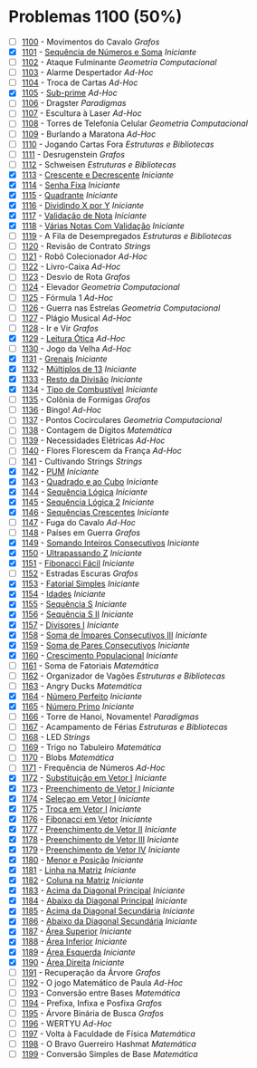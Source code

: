 # Problemas 1100 (50%)

- [ ]  [1100](https://www.beecrowd.com.br/repository/UOJ_1100.html) - Movimentos do Cavalo *Grafos*
- [x]  [1101](https://www.beecrowd.com.br/repository/UOJ_1101.html) - [Sequência de Números e Soma](1101.c) *Iniciante*
- [ ]  [1102](https://www.beecrowd.com.br/repository/UOJ_1102.html) - Ataque Fulminante *Geometria Computacional*
- [ ]  [1103](https://www.beecrowd.com.br/repository/UOJ_1103.html) - Alarme Despertador *Ad-Hoc*
- [ ]  [1104](https://www.beecrowd.com.br/repository/UOJ_1104.html) - Troca de Cartas *Ad-Hoc*
- [x]  [1105](https://www.beecrowd.com.br/repository/UOJ_1105.html) - [Sub-prime](1105.c) *Ad-Hoc*
- [ ]  [1106](https://www.beecrowd.com.br/repository/UOJ_1106.html) - Dragster *Paradigmas*
- [ ]  [1107](https://www.beecrowd.com.br/repository/UOJ_1107.html) - Escultura à Laser *Ad-Hoc*
- [ ]  [1108](https://www.beecrowd.com.br/repository/UOJ_1108.html) - Torres de Telefonia Celular *Geometria Computacional*
- [ ]  [1109](https://www.beecrowd.com.br/repository/UOJ_1109.html) - Burlando a Maratona *Ad-Hoc*
- [ ]  [1110](https://www.beecrowd.com.br/repository/UOJ_1110.html) - Jogando Cartas Fora *Estruturas e Bibliotecas*
- [ ]  [1111](https://www.beecrowd.com.br/repository/UOJ_1111.html) - Desrugenstein *Grafos*
- [ ]  [1112](https://www.beecrowd.com.br/repository/UOJ_1112.html) - Schweisen *Estruturas e Bibliotecas*
- [x]  [1113](https://www.beecrowd.com.br/repository/UOJ_1113.html) - [Crescente e Decrescente](1113.c) *Iniciante*
- [x]  [1114](https://www.beecrowd.com.br/repository/UOJ_1114.html) - [Senha Fixa](1114.c) *Iniciante*
- [x]  [1115](https://www.beecrowd.com.br/repository/UOJ_1115.html) - [Quadrante](1115.c) *Iniciante*
- [x]  [1116](https://www.beecrowd.com.br/repository/UOJ_1116.html) - [Dividindo X por Y](1116.c) *Iniciante*
- [x]  [1117](https://www.beecrowd.com.br/repository/UOJ_1117.html) - [Validação de Nota](1117.c) *Iniciante*
- [x]  [1118](https://www.beecrowd.com.br/repository/UOJ_1118.html) - [Várias Notas Com Validação](1118.c) *Iniciante*
- [ ]  [1119](https://www.beecrowd.com.br/repository/UOJ_1119.html) - A Fila de Desempregados *Estruturas e Bibliotecas*
- [ ]  [1120](https://www.beecrowd.com.br/repository/UOJ_1120.html) - Revisão de Contrato *Strings*
- [ ]  [1121](https://www.beecrowd.com.br/repository/UOJ_1121.html) - Robô Colecionador *Ad-Hoc*
- [ ]  [1122](https://www.beecrowd.com.br/repository/UOJ_1122.html) - Livro-Caixa *Ad-Hoc*
- [ ]  [1123](https://www.beecrowd.com.br/repository/UOJ_1123.html) - Desvio de Rota *Grafos*
- [ ]  [1124](https://www.beecrowd.com.br/repository/UOJ_1124.html) - Elevador *Geometria Computacional*
- [ ]  [1125](https://www.beecrowd.com.br/repository/UOJ_1125.html) - Fórmula 1 *Ad-Hoc*
- [ ]  [1126](https://www.beecrowd.com.br/repository/UOJ_1126.html) - Guerra nas Estrelas *Geometria Computacional*
- [ ]  [1127](https://www.beecrowd.com.br/repository/UOJ_1127.html) - Plágio Musical *Ad-Hoc*
- [ ]  [1128](https://www.beecrowd.com.br/repository/UOJ_1128.html) - Ir e Vir *Grafos*
- [x]  [1129](https://www.beecrowd.com.br/repository/UOJ_1129.html) - [Leitura Ótica](1129.c) *Ad-Hoc*
- [ ]  [1130](https://www.beecrowd.com.br/repository/UOJ_1130.html) - Jogo da Velha *Ad-Hoc*
- [x]  [1131](https://www.beecrowd.com.br/repository/UOJ_1131.html) - [Grenais](1131.c) *Iniciante*
- [x]  [1132](https://www.beecrowd.com.br/repository/UOJ_1132.html) - [Múltiplos de 13](1132.c) *Iniciante*
- [x]  [1133](https://www.beecrowd.com.br/repository/UOJ_1133.html) - [Resto da Divisão](1133.c) *Iniciante*
- [x]  [1134](https://www.beecrowd.com.br/repository/UOJ_1134.html) - [Tipo de Combustível](1134.c) *Iniciante*
- [ ]  [1135](https://www.beecrowd.com.br/repository/UOJ_1135.html) - Colônia de Formigas *Grafos*
- [ ]  [1136](https://www.beecrowd.com.br/repository/UOJ_1136.html) - Bingo! *Ad-Hoc*
- [ ]  [1137](https://www.beecrowd.com.br/repository/UOJ_1137.html) - Pontos Cocirculares *Geometria Computacional*
- [ ]  [1138](https://www.beecrowd.com.br/repository/UOJ_1138.html) - Contagem de Dígitos *Matemática*
- [ ]  [1139](https://www.beecrowd.com.br/repository/UOJ_1139.html) - Necessidades Elétricas *Ad-Hoc*
- [ ]  [1140](https://www.beecrowd.com.br/repository/UOJ_1140.html) - Flores Florescem da França *Ad-Hoc*
- [ ]  [1141](https://www.beecrowd.com.br/repository/UOJ_1141.html) - Cultivando Strings *Strings*
- [x]  [1142](https://www.beecrowd.com.br/repository/UOJ_1142.html) - [PUM](1142.c) *Iniciante*
- [x]  [1143](https://www.beecrowd.com.br/repository/UOJ_1143.html) - [Quadrado e ao Cubo](1143.c) *Iniciante*
- [x]  [1144](https://www.beecrowd.com.br/repository/UOJ_1144.html) - [Sequência Lógica](1144.c) *Iniciante*
- [x]  [1145](https://www.beecrowd.com.br/repository/UOJ_1145.html) - [Sequência Lógica 2](1145.c) *Iniciante*
- [x]  [1146](https://www.beecrowd.com.br/repository/UOJ_1146.html) - [Sequências Crescentes](1146.c) *Iniciante*
- [ ]  [1147](https://www.beecrowd.com.br/repository/UOJ_1147.html) - Fuga do Cavalo *Ad-Hoc*
- [ ]  [1148](https://www.beecrowd.com.br/repository/UOJ_1148.html) - Países em Guerra *Grafos*
- [x]  [1149](https://www.beecrowd.com.br/repository/UOJ_1149.html) - [Somando Inteiros Consecutivos](1149.c) *Iniciante*
- [x]  [1150](https://www.beecrowd.com.br/repository/UOJ_1150.html) - [Ultrapassando Z](1150.c) *Iniciante*
- [x]  [1151](https://www.beecrowd.com.br/repository/UOJ_1151.html) - [Fibonacci Fácil](1151.c) *Iniciante*
- [ ]  [1152](https://www.beecrowd.com.br/repository/UOJ_1152.html) - Estradas Escuras *Grafos*
- [x]  [1153](https://www.beecrowd.com.br/repository/UOJ_1153.html) - [Fatorial Simples](1153.c) *Iniciante*
- [x]  [1154](https://www.beecrowd.com.br/repository/UOJ_1154.html) - [Idades](1154.c) *Iniciante*
- [x]  [1155](https://www.beecrowd.com.br/repository/UOJ_1155.html) - [Sequência S](1155.c) *Iniciante*
- [x]  [1156](https://www.beecrowd.com.br/repository/UOJ_1156.html) - [Sequência S II](1156.c) *Iniciante*
- [x]  [1157](https://www.beecrowd.com.br/repository/UOJ_1157.html) - [Divisores I](1157.c) *Iniciante*
- [x]  [1158](https://www.beecrowd.com.br/repository/UOJ_1158.html) - [Soma de Ímpares Consecutivos III](1158.c) *Iniciante*
- [x]  [1159](https://www.beecrowd.com.br/repository/UOJ_1159.html) - [Soma de Pares Consecutivos](1159.c) *Iniciante*
- [x]  [1160](https://www.beecrowd.com.br/repository/UOJ_1160.html) - [Crescimento Populacional](1160.c) *Iniciante*
- [ ]  [1161](https://www.beecrowd.com.br/repository/UOJ_1161.html) - Soma de Fatoriais *Matemática*
- [ ]  [1162](https://www.beecrowd.com.br/repository/UOJ_1162.html) - Organizador de Vagões *Estruturas e Bibliotecas*
- [ ]  [1163](https://www.beecrowd.com.br/repository/UOJ_1163.html) - Angry Ducks *Matemática*
- [x]  [1164](https://www.beecrowd.com.br/repository/UOJ_1164.html) - [Número Perfeito](1164.c) *Iniciante*
- [x]  [1165](https://www.beecrowd.com.br/repository/UOJ_1165.html) - [Número Primo](1165.c) *Iniciante*
- [ ]  [1166](https://www.beecrowd.com.br/repository/UOJ_1166.html) - Torre de Hanoi, Novamente! *Paradigmas*
- [ ]  [1167](https://www.beecrowd.com.br/repository/UOJ_1167.html) - Acampamento de Férias *Estruturas e Bibliotecas*
- [ ]  [1168](https://www.beecrowd.com.br/repository/UOJ_1168.html) - LED *Strings*
- [ ]  [1169](https://www.beecrowd.com.br/repository/UOJ_1169.html) - Trigo no Tabuleiro *Matemática*
- [ ]  [1170](https://www.beecrowd.com.br/repository/UOJ_1170.html) - Blobs *Matemática*
- [ ]  [1171](https://www.beecrowd.com.br/repository/UOJ_1171.html) - Frequência de Números *Ad-Hoc*
- [x]  [1172](https://www.beecrowd.com.br/repository/UOJ_1172.html) - [Substituição em Vetor I](1172.c) *Iniciante*
- [x]  [1173](https://www.beecrowd.com.br/repository/UOJ_1173.html) - [Preenchimento de Vetor I](1173.c) *Iniciante*
- [x]  [1174](https://www.beecrowd.com.br/repository/UOJ_1174.html) - [Seleçao em Vetor I](1174.c) *Iniciante*
- [x]  [1175](https://www.beecrowd.com.br/repository/UOJ_1175.html) - [Troca em Vetor I](1175.c) *Iniciante*
- [x]  [1176](https://www.beecrowd.com.br/repository/UOJ_1176.html) - [Fibonacci em Vetor](1176.c) *Iniciante*
- [x]  [1177](https://www.beecrowd.com.br/repository/UOJ_1177.html) - [Preenchimento de Vetor II](1177.c) *Iniciante*
- [x]  [1178](https://www.beecrowd.com.br/repository/UOJ_1178.html) - [Preenchimento de Vetor III](1178.c) *Iniciante*
- [x]  [1179](https://www.beecrowd.com.br/repository/UOJ_1179.html) - [Preenchimento de Vetor IV](1179.c) *Iniciante*
- [x]  [1180](https://www.beecrowd.com.br/repository/UOJ_1180.html) - [Menor e Posição](1180.c) *Iniciante*
- [x]  [1181](https://www.beecrowd.com.br/repository/UOJ_1181.html) - [Linha na Matriz](1181.c) *Iniciante*
- [x]  [1182](https://www.beecrowd.com.br/repository/UOJ_1182.html) - [Coluna na Matriz](1182.c) *Iniciante*
- [x]  [1183](https://www.beecrowd.com.br/repository/UOJ_1183.html) - [Acima da Diagonal Principal](1183.c) *Iniciante*
- [x]  [1184](https://www.beecrowd.com.br/repository/UOJ_1184.html) - [Abaixo da Diagonal Principal](1184.c) *Iniciante*
- [x]  [1185](https://www.beecrowd.com.br/repository/UOJ_1185.html) - [Acima da Diagonal Secundária](1185.c) *Iniciante*
- [x]  [1186](https://www.beecrowd.com.br/repository/UOJ_1186.html) - [Abaixo da Diagonal Secundária](1186.c) *Iniciante*
- [x]  [1187](https://www.beecrowd.com.br/repository/UOJ_1187.html) - [Área Superior](1187.c) *Iniciante*
- [x]  [1188](https://www.beecrowd.com.br/repository/UOJ_1188.html) - [Área Inferior](1188.c) *Iniciante*
- [x]  [1189](https://www.beecrowd.com.br/repository/UOJ_1189.html) - [Área Esquerda](1189.c) *Iniciante*
- [x]  [1190](https://www.beecrowd.com.br/repository/UOJ_1190.html) - [Área Direita](1190.c) *Iniciante*
- [ ]  [1191](https://www.beecrowd.com.br/repository/UOJ_1191.html) - Recuperação da Árvore *Grafos*
- [ ]  [1192](https://www.beecrowd.com.br/repository/UOJ_1192.html) - O jogo Matemático de Paula *Ad-Hoc*
- [ ]  [1193](https://www.beecrowd.com.br/repository/UOJ_1193.html) - Conversão entre Bases *Matemática*
- [ ]  [1194](https://www.beecrowd.com.br/repository/UOJ_1194.html) - Prefixa, Infixa e Posfixa *Grafos*
- [ ]  [1195](https://www.beecrowd.com.br/repository/UOJ_1195.html) - Árvore Binária de Busca *Grafos*
- [ ]  [1196](https://www.beecrowd.com.br/repository/UOJ_1196.html) - WERTYU *Ad-Hoc*
- [ ]  [1197](https://www.beecrowd.com.br/repository/UOJ_1197.html) - Volta à Faculdade de Física *Matemática*
- [ ]  [1198](https://www.beecrowd.com.br/repository/UOJ_1198.html) - O Bravo Guerreiro Hashmat *Matemática*
- [ ]  [1199](https://www.beecrowd.com.br/repository/UOJ_1199.html) - Conversão Simples de Base *Matemática*
